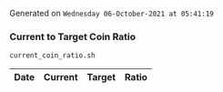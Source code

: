 Generated on `Wednesday 06-October-2021 at 05:41:19`

### Current to Target Coin Ratio
`current_coin_ratio.sh`

Date|Current|Target|Ratio
---|---|---|---
